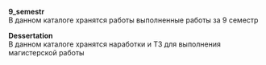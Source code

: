 **9_semestr**\
В данном каталоге хранятся работы выполненные работы за 9 семестр

**Dessertation**\
В данном каталоге хранятся наработки и ТЗ для выполнения магистерской работы